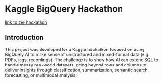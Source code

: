 # Kaggle BigQuery Hackathon
[link to the hackathon](https://www.kaggle.com/competitions/bigquery-ai-hackathon)


## Introduction
This project was developed for a Kaggle hackathon focused on using BigQuery AI to make sense of unstructured and mixed-format data (e.g., PDFs, logs, recordings). The challenge is to show how AI can extend SQL to handle messy real-world datasets, going beyond rows and columns to deliver insights through classification, summarization, semantic search, forecasting, or multimodal analysis.